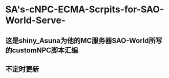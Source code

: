 # SA's-cNPC-ECMA-Scrpits-for-SAO-World-Serve-
## 这是shiny_Asuna为他的MC服务器SAO-World所写的customNPC脚本汇编
## 不定时更新